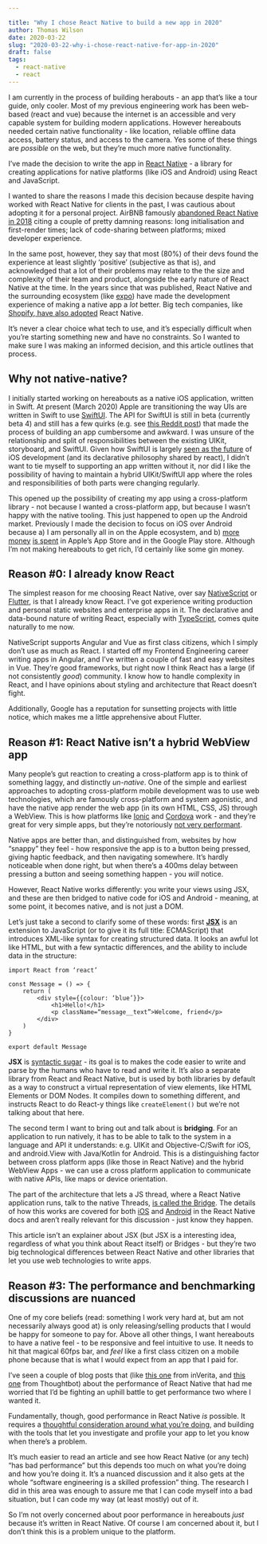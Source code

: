 ```yaml
---

title: "Why I chose React Native to build a new app in 2020"
author: Thomas Wilson
date: 2020-03-22
slug: "2020-03-22-why-i-chose-react-native-for-app-in-2020"
draft: false
tags:
  - react-native
  - react
---
```


I am currently in the process of building herabouts - an app that’s like a tour guide, only cooler. Most of my previous engineering work has been web-based (react and vue) because the internet is an accessible and very capable system for building modern applications. However hereabouts needed certain native functionality - like location, reliable offline data access, battery status, and access to the camera. Yes some of these things are _possible_ on the web, but they’re much more native functionality.

I’ve made the decision to write the app in [React Native](https://reactnative.dev) - a library for creating applications for native platforms (like iOS and Android) using React and JavaScript.

I wanted to share the reasons I made this decision because despite having worked with React Native for clients in the past, I was cautious about adopting it for a personal project. AirBNB famously [abandoned React Native in 2018](https://medium.com/airbnb-engineering/sunsetting-react-native-1868ba28e30a) citing a couple of pretty damning reasons: long initialisation and first-render times; lack of code-sharing between platforms; mixed developer experience.

In the same post, however, they say that most (80%) of their devs found the experience at least slightly ‘positive’ (subjective as that is), and acknowledged that a lot of their problems may relate to the the size and complexity of their team and product, alongside the early nature of React Native at the time. In the years since that was published, React Native and the surrounding ecosystem (like [expo](https://expo.io/)) have made the development experience of making a native app a _lot_ better. Big tech companies, like [Shopify, have also adopted](https://www.theregister.co.uk/2020/01/30/shopify_shifts_its_mobile_development_to_react_native/) React Native.

It’s never a clear choice what tech to use, and it’s especially difficult when you’re starting something new and have no constraints. So I wanted to make sure I was making an informed decision, and this article outlines that process.

## Why not native-native?

I initially started working on hereabouts as a native iOS application, written in Swift. At present (March 2020) Apple are transitioning the way UIs are written in Swift to use [SwiftUI](https://developer.apple.com/xcode/swiftui/). The API for SwiftUI is still in beta (currently beta 4) and still has a few quirks (e.g. see [this Reddit post](https://www.reddit.com/r/iOSProgramming/comments/fd7mpz/holy_shit_how_the_hell_do_i_use_swiftui_its_the/)) that made the process of building an app cumbersome and awkward. I was unsure of the relationship and split of responsibilities between the existing UIKit, storyboard, and SwiftUI. Given how SwiftUI is largely [seen as the future](https://www.macrumors.com/2019/06/03/apple-unveils-swiftui-framework/) of iOS development (and its declarative philosophy shared by react), I didn’t want to tie myself to supporting an app written without it, nor did I like the possibility of having to maintain a hybrid UIKit/SwiftUI app where the roles and responsibilities of both parts were changing regularly.

This opened up the possibility of creating my app using a cross-platform library - not because I wanted a cross-platform app, but because I wasn’t happy with the native tooling. This just happened to open up the Android market. Previously I made the decision to focus on iOS over Android because a) I am personally all in on the Apple ecosystem, and b) [more money](https://www.businessofapps.com/data/app-revenues/) [is spent](https://sensortower.com/blog/average-publisher-revenue) in Apple’s App Store and in the Google Play store. Although I’m not making hereabouts to get rich, I’d certainly like some gin money.

## Reason #0: I already know React

The simplest reason for me choosing React Native, over say [NativeScript](https://www.nativescript.org/) or [Flutter](https://flutter.dev/), is that I already know React. I’ve got experience writing production and personal static websites and enterprise apps in it. The declarative and data-bound nature of writing React, especially with [TypeScript](https://www.typescriptlang.org/), comes quite naturally to me now.

NativeScript supports Angular and Vue as first class citizens, which I simply don’t use as much as React. I started off my Frontend Engineering career writing apps in Angular, and I’ve written a couple of fast and easy websites in Vue. They’re good frameworks, but right now I think React has a large (if not consistently _good_) community. I know how to handle complexity in React, and I have opinions about styling and architecture that React doesn’t fight.

Additionally, Google has a reputation for sunsetting projects with little notice, which makes me a little apprehensive about Flutter.

## Reason #1: React Native isn’t a hybrid WebView app

Many people’s gut reaction to creating a cross-platform app is to think of something laggy, and distinctly _un-native_. One of the simple and earliest approaches to adopting cross-platform mobile development was to use web technologies, which are famously cross-platform and system agonistic, and have the native app render the web app (in its own HTML, CSS, JS) through a WebView. This is how platforms like [Ionic](https://ionicframework.com/) and [Cordova](https://cordova.apache.org/) work - and they’re great for very simple apps, but they’re notoriously [not very performant](https://www.netguru.com/blog/why-you-should-migrate-your-app-from-ionic-cordova-or-phonegap-to-react-native).

Native apps are better than, and distinguished from, websites by how “snappy” they feel - how responsive the app is to a button being pressed, giving haptic feedback, and then navigating somewhere. It’s hardly noticeable when done right, but when there’s a 400ms delay between pressing a button and seeing something happen - you _will_ notice.

However, React Native works differently: you write your views using JSX, and these are then bridged to native code for iOS and Android - meaning, at some point, it becomes native, and is not just a DOM.

Let’s just take a second to clarify some of these words: first **[JSX](https://facebook.github.io/jsx/)** is an extension to JavaScript (or to give it its full title: ECMAScript) that introduces XML-like syntax for creating structured data. It looks an awful lot like HTML, but with a few syntactic differences, and the ability to include data in the structure:

```
import React from ‘react’

const Message = () => {
	return (
		<div style={{colour: ‘blue’}}>
			<h1>Hello!</h1>
			<p className=“message__text”>Welcome, friend</p>
		</div>
	)
}

export default Message
```

**JSX** is [syntactic sugar](https://en.wikipedia.org/wiki/Syntactic_sugar) - its goal is to makes the code easier to write and parse by the humans who have to read and write it. It’s also a separate library from React and React Native, but is used by both libraries by default as a way to construct a virtual representation of view elements, like HTML Elements or DOM Nodes. It compiles down to something different, and instructs React to do React-y things like `createElement()` but we’re not talking about that here.

The second term I want to bring out and talk about is **bridging**. For an application to run natively, it has to be able to talk to the system in a language and API it understands: e.g. UIKit and Objective-C/Swift for iOS, and android.View with Java/Kotlin for Android. This is a distinguishing factor between cross platform apps (like those in React Native) and the hybrid WebView Apps - we can use a cross platform application to communicate with native APIs, like maps or device orientation.

The part of the architecture that lets a JS thread, where a React Native application runs, talk to the native Threads, [is called the Bridge](https://hackernoon.com/understanding-react-native-bridge-concept-e9526066ddb8). The details of how this works are covered for both [iOS](https://reactnative.dev/docs/communication-ios) and [Android](https://reactnative.dev/docs/native-modules-android) in the React Native docs and aren’t really relevant for this discussion - just know they happen.

This article isn’t an explainer about JSX (but JSX is a interesting idea, regardless of what you think about React itself) or Bridges - but they’re two big technological differences between React Native and other libraries that let you use web technologies to write apps.

## Reason #3: The performance and benchmarking discussions are nuanced

One of my core beliefs (read: something I work very hard at, but am not necessarily always good at) is only releasing/selling products that I would be happy for someone to pay for. Above all other things, I want hereabouts to have a native feel - to be responsive and feel intuitive to use. It needs to hit that magical 60fps bar, and _feel_ like a first class citizen on a mobile phone because that is what I would expect from an app that I paid for.

I’ve seen a couple of blog posts that (like [this one](https://medium.com/swlh/flutter-vs-native-vs-react-native-examining-performance-31338f081980) from inVerita, and [this one](https://thoughtbot.com/blog/examining-performance-differences-between-native-flutter-and-react-native-mobile-development) from Thoughtbot) about the performance of React Native that had me worried that I’d be fighting an uphill battle to get performance two where I wanted it.

Fundamentally, though, good performance in React Native _is_ possible. It requires a [thoughtful consideration around what you’re doing](https://reactnative.dev/docs/performance), and building with the tools that let you investigate and profile your app to let you know when there’s a problem.

It’s much easier to read an article and see how React Native (or any tech) “has bad performance” but this depends too much on what you’re doing and how you’re doing it. It’s a nuanced discussion and it also gets at the whole “software engineering is a skilled profession” thing. The research I did in this area was enough to assure me that I can code myself into a bad situation, but I can code my way (at least mostly) out of it.

So I’m not overly concerned about poor performance in hereabouts _just_ because it’s written in React Native. Of course I am concerned about it, but I don’t think this is a problem unique to the platform.
